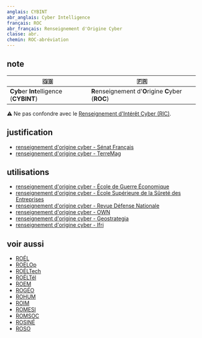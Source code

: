 ```yaml
---
anglais: CYBINT
abr_anglais: Cyber Intelligence
français: ROC
abr_français: Renseignement d'Origine Cyber
classe: abr.
chemin: ROC-abréviation
---
```

## note

🇬🇧 | 🇫🇷
---|---
**Cyb**er **Int**elligence (**CYBINT**) | **R**enseignement d'**O**rigine **C**yber (**ROC**)

⚠️ Ne pas confondre avec le [Renseignement d'Intérêt Cyber (RIC)](RIC-abréviation.html).

## justification

- [renseignement d'origine cyber - Sénat Français](https://www.senat.fr/rap/r19-506/r19-50639.html)
- [renseignement d'origine cyber - TerreMag](https://www.terremag.defense.gouv.fr/dossiers/le-renseignement)

## utilisations

- [renseignement d'origine cyber - École de Guerre Économique](https://www.ege.fr/infoguerre/lapport-du-cyber-dans-les-techniques-dinvestigation)
- [renseignement d'origine cyber - École Supérieure de la Sûreté des Entreprises](https://www.ess-e.fr/formation/certificat-renseignement-origine-cyber/)
- [renseignement d'origine cyber - Revue Défense Nationale](https://www.defnat.com/e-RDN/vue-article-cahier.php?carticle=500&cidcahier=1291)
- [renseignement d'origine cyber - OWN](https://www.own.security/threat-intelligence)
- [renseignement d'origine cyber - Geostrategia](https://www.geostrategia.fr/le-nouvel-age-des-cyberconflits/)
- [renseignement d'origine cyber - Ifri](https://www.ifri.org/sites/default/files/atoms/files/cyberarmes_florant.pdf)

## voir aussi

- [ROÉL](ROÉL-abréviation.html)
- [ROÉLOp](ROÉLOp-abréviation.html)
- [ROÉLTech](ROÉLTech-abréviation.html)
- [ROÉLTél](ROÉLTél-abréviation.html)
- [ROEM](ROEM-abréviation.html)
- [ROGÉO](ROGÉO-abréviation.html)
- [ROHUM](ROHUM-abréviation.html)
- [ROIM](ROIM-abréviation.html)
- [ROMESI](ROMESI-abréviation.html)
- [ROMSOC](ROMSOC-abréviation.html)
- [ROSINÉ](ROSINÉ-abréviation.html)
- [ROSO](ROSO-abréviation.html)
